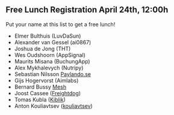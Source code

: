 ## Free Lunch Registration April 24th, 12:00h

Put your name at this list to get a free lunch!

- Elmer Bulthuis (LuvDaSun)
- Alexander van Gessel (ai0867)
- Joshua de Jong (THT)
- Wes Oudshoorn (AppSignal)
- Maurits Misana (BuchungApp)
- Alex Mykhalevych (Nutripy)
- Sebastian Nilsson [Paylando.se](https://paylando.se)
- Gijs Hogervorst (Aimlabs)
- Bernard Bussy [Mesh](https://www.mesh.trade)
- Joost Cassee ([Freightdog](https://freightdog.com))
- Tomas Kubla ([Kiblik](https://github.com/kiblik))
- Anton Kouliavtsev ([kouliavtsev](https://github.com/kouliavtsev))
